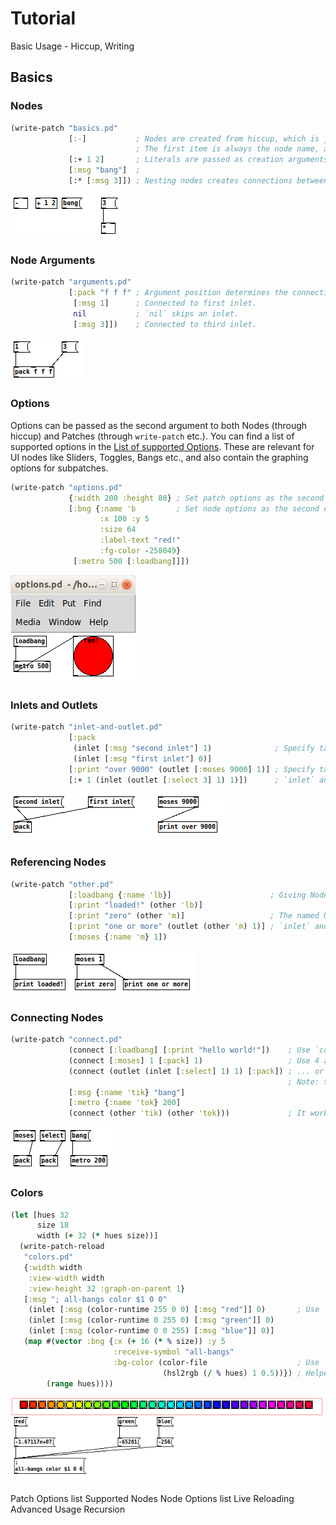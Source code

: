 # Tutorial

Basic Usage - Hiccup, Writing

## Basics

### Nodes

```clojure
(write-patch "basics.pd"
             [:-]           ; Nodes are created from hiccup, which is just plain vectors.
                            ; The first item is always the node name, as a keyword.
             [:+ 1 2]       ; Literals are passed as creation arguments.
             [:msg "bang"]  ;
             [:* [:msg 3]]) ; Nesting nodes creates connections between them.
```

![basics](img/basics.png)

### Node Arguments

```clojure
(write-patch "arguments.pd" 
             [:pack "f f f" ; Argument position determines the connection inlet:
              [:msg 1]      ; Connected to first inlet.
              nil           ; `nil` skips an inlet.
              [:msg 3]])    ; Connected to third inlet.
```

![arguments](img/arguments.png)

### Options

Options can be passed as the second argument to both Nodes (through hiccup) and Patches (through `write-patch` etc.).
You can find a list of supported options in the [List of supported Options](options.md).
These are relevant for UI nodes like Sliders, Toggles, Bangs etc., and also contain the graphing options for subpatches.

```clojure
(write-patch "options.pd"
             {:width 200 :height 80} ; Set patch options as the second argument to `write-patch`.
             [:bng {:name 'b         ; Set node options as the second element in hiccup vectors.
                    :x 100 :y 5
                    :size 64
                    :label-text "red!"
                    :fg-color -258049}
              [:metro 500 [:loadbang]]])
```

![options](img/options.png)

### Inlets and Outlets

```clojure
(write-patch "inlet-and-outlet.pd"
             [:pack
              (inlet [:msg "second inlet"] 1)              ; Specify target inlet explicitly with `inlet` function.
              (inlet [:msg "first inlet"] 0)]
             [:print "over 9000" (outlet [:moses 9000] 1)] ; Specify target outlet explicitly with `outlet` function.
             [:+ 1 (inlet (outlet [:select 3] 1) 1)])      ; `inlet` and `outlet` can be combined.
```

![inlet and outlet](img/inlet-and-outlet.png)

### Referencing Nodes

```clojure
(write-patch "other.pd"
             [:loadbang {:name 'lb}]                      ; Giving Nodes a `:name` allows them to be referenced by `other`.
             [:print "loaded!" (other 'lb)]
             [:print "zero" (other 'm)]                   ; The named Node can be defined later, too.
             [:print "one or more" (outlet (other 'm) 1)] ; `inlet` and `outlet` also work with `other`.
             [:moses {:name 'm} 1])
```

![other](img/other.png)

### Connecting Nodes

```clojure
(write-patch "connect.pd"
             (connect [:loadbang] [:print "hello world!"])    ; Use `connect` to connect nodes explicitly.
             (connect [:moses] 1 [:pack] 1)                   ; Use 4 arguments to specify inlet and outlet ...
             (connect (outlet (inlet [:select] 1) 1) [:pack]) ; ... or use `inlet` and `outlet`.
                                                              ; Note: they are used on the originating node.
             [:msg {:name 'tik} "bang"]
             [:metro {:name 'tok} 200]
             (connect (other 'tik) (other 'tok)))             ; It works fine with `other` as well.
```

![connect](img/connect.png)

### Colors

```clojure
(let [hues 32
      size 18
      width (+ 32 (* hues size))]
  (write-patch-reload
   "colors.pd"
   {:width width
    :view-width width
    :view-height 32 :graph-on-parent 1}
   [:msg "; all-bangs color $1 0 0"
    (inlet [:msg (color-runtime 255 0 0) [:msg "red"]] 0)       ; Use `color-runtime` for changing colors live.
    (inlet [:msg (color-runtime 0 255 0) [:msg "green"]] 0)
    (inlet [:msg (color-runtime 0 0 255) [:msg "blue"]] 0)]
   (map #(vector :bng {:x (+ 16 (* % size)) :y 5
                       :receive-symbol "all-bangs"
                       :bg-color (color-file                    ; Use `color-file` for color values stored in the file.
                                  (hsl2rgb (/ % hues) 1 0.5))}) ; Helper function `hsl2rgb` is available.
        (range hues))))
```

![colors](img/colors.png)


Patch Options list
Supported Nodes
Node Options list
Live Reloading
Advanced Usage
Recursion



